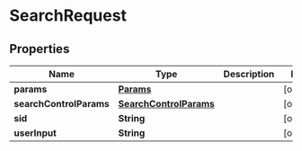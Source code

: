 
# SearchRequest

## Properties
Name | Type | Description | Notes
------------ | ------------- | ------------- | -------------
**params** | [**Params**](Params.md) |  |  [optional]
**searchControlParams** | [**SearchControlParams**](SearchControlParams.md) |  |  [optional]
**sid** | **String** |  |  [optional]
**userInput** | **String** |  |  [optional]



